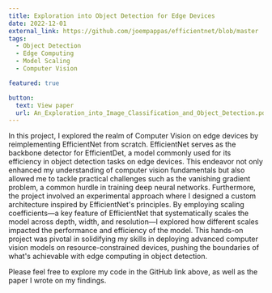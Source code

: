 ```yaml
---
title: Exploration into Object Detection for Edge Devices
date: 2022-12-01
external_link: https://github.com/joempappas/efficientnet/blob/master
tags:
  - Object Detection
  - Edge Computing
  - Model Scaling
  - Computer Vision

featured: true

button:
  text: View paper
  url: An_Exploration_into_Image_Classification_and_Object_Detection.pdf
---
```


In this project, I explored the realm of Computer Vision on edge devices by reimplementing EfficientNet from scratch. EfficientNet serves as the backbone detector for EfficientDet, a model commonly used for its efficiency in object detection tasks on edge devices. This endeavor not only enhanced my understanding of computer vision fundamentals but also allowed me to tackle practical challenges such as the vanishing gradient problem, a common hurdle in training deep neural networks. Furthermore, the project involved an experimental approach where I designed a custom architecture inspired by EfficientNet's principles. By employing scaling coefficients—a key feature of EfficientNet that systematically scales the model across depth, width, and resolution—I explored how different scales impacted the performance and efficiency of the model. This hands-on project was pivotal in solidifying my skills in deploying advanced computer vision models on resource-constrained devices, pushing the boundaries of what's achievable with edge computing in object detection.

Please feel free to explore my code in the GitHub link above, as well as the paper I wrote on my findings.

<!--more-->
